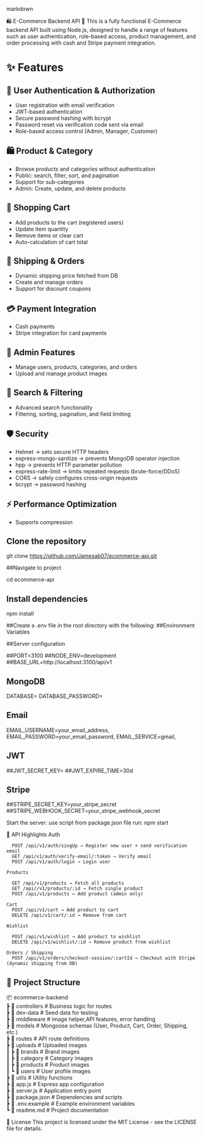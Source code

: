 markdown

🛍️ E-Commerce Backend API 🚀
This is a fully functional E-Commerce backend API built using Node.js, designed to handle a range of features such as user authentication, role-based access, product management, and order processing with cash and Stripe payment integration.

# ✨ Features

## 🔐 User Authentication & Authorization

- User registration with email verification
- JWT-based authentication
- Secure password hashing with bcrypt
- Password reset via verification code sent via email
- Role-based access control (Admin, Manager, Customer)

## 🛍️ Product & Category

- Browse products and categories without authentication
- Public: search, filter, sort, and pagination
- Support for sub-categories
- Admin: Create, update, and delete products

## 🛒 Shopping Cart

- Add products to the cart (registered users)
- Update item quantity
- Remove items or clear cart
- Auto-calculation of cart total

## 🚚 Shipping & Orders

- Dynamic shipping price fetched from DB
- Create and manage orders
- Support for discount coupons

## 💳 Payment Integration

- Cash payments
- Stripe integration for card payments

## 👑 Admin Features

- Manage users, products, categories, and orders
- Upload and manage product images

## 🔎 Search & Filtering

- Advanced search functionality
- Filtering, sorting, pagination, and field limiting

## 🛡️ Security

- Helmet → sets secure HTTP headers
- express-mongo-sanitize → prevents MongoDB operator injection
- hpp → prevents HTTP parameter pollution
- express-rate-limit → limits repeated requests (brute-force/DDoS)
- CORS → safely configures cross-origin requests
- bcrypt → password hashing

## ⚡ Performance Optimization

- Supports compression

## Clone the repository

git clone https://github.com/Jamesab07/ecommerce-api.git

##Navigate to project

cd ecommerce-api

## Install dependencies

npm install

##Create a .env file in the root directory with the following:
##Environment Variables

##Server configuration

##PORT=3100
##NODE_ENV=development
##BASE_URL=http://localhost:3100/api/v1

## MongoDB

DATABASE=
DATABASE_PASSWORD=

## Email

EMAIL_USERNAME=your_email_address,
EMAIL_PASSWORD=your_email_password,
EMAIL_SERVICE=gmail,

## JWT

##JWT_SECRET_KEY=
##JWT_EXPIRE_TIME=30d

## Stripe

##STRIPE_SECRET_KEY=your_stripe_secret
##STRIPE_WEBHOOK_SECRET=your_stripe_webhook_secret

Start the server:
use script from package.json file
run: npm start

📌 API Highlights
Auth

      POST /api/v1/auth/singUp → Register new user + send verification email
      GET /api/v1/auth/verify-email/:token → Verify email
      POST /api/v1/auth/login → Login user

    Products

      GET /api/v1/products → Fetch all products
      GET /api//v1/products/:id → Fetch single product
      POST /api/v1/products → Add product (admin only)

    Cart
      POST /api/v1/cart → Add product to cart
      DELETE /api/v1/cart/:id → Remove from cart

    Wishlist

      POST /api/v1/wishlist → Add product to wishlist
      DELETE /api/v1/wishlist/:id → Remove product from wishlist

    Orders / Shipping
      POST /api/v1/orders/checkout-session/:cartId → Checkout with Stripe (dynamic shipping from DB)

## 📂 Project Structure

📦 ecommerce-backend  
 ┣ 📂 controllers # Business logic for routes  
 ┣ 📂 dev-data # Seed data for testing  
 ┣ 📂 middleware # image helper,API features, error handling  
 ┣ 📂 models # Mongoose schemas (User, Product, Cart, Order, Shipping, etc.)  
 ┣ 📂 routes # API route definitions  
 ┣ 📂 uploads # Uploaded images  
 ┃ ┣ 📂 brands # Brand images  
 ┃ ┣ 📂 category # Category images  
 ┃ ┣ 📂 products # Product images  
 ┃ ┗ 📂 users # User profile images  
 ┣ 📂 utils # Utility functions  
 ┣ 📜 app.js # Express app configuration  
 ┣ 📜 server.js # Application entry point  
 ┣ 📜 package.json # Dependencies and scripts  
 ┣ 📜 .env.example # Example environment variables  
 ┗ 📜 readme.md # Project documentation

📄 License
This project is licensed under the MIT License - see the LICENSE file for details.
